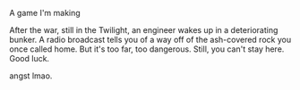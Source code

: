 A game I'm making

After the war, still in the Twilight, an engineer wakes up in a deteriorating bunker. A radio broadcast tells you of a way off of the ash-covered rock you once called home. But it's too far, too dangerous. Still, you can't stay here. Good luck.

angst lmao.
